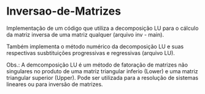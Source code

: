 # Inversao-de-Matrizes

Implementação de um código que utiliza a decomposição LU para o cálculo da matriz inversa de uma matriz qualquer (arquivo inv - main). 

Também implementa o método numérico da decomposição LU e suas respectivas susbtituições progressivas e regressivas (arquivo LU).

Obs.: A demcomposição LU é um método de fatoração de matrizes não singulares no produto de uma matriz triangular inferio (Lower) e uma matriz triangular superior (Upper). Pode ser utilizada para a resolução de sistemas lineares ou para inversão de matrizes.
